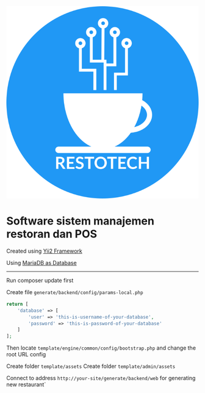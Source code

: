 <img src="restotech-logo.png">

<p><b><h1>Software sistem manajemen restoran dan POS</h1></b></p>

<p>Created using <a href="https://www.yiiframework.com/">Yii2 Framework</a></p>
<p>Using <a href="https://mariadb.org/">MariaDB as Database</a></p>

--------------------------------------------------------

Run composer update first

Create file `generate/backend/config/params-local.php`
```php
return [
    'database' => [
        'user' => 'this-is-username-of-your-database',
        'password' => 'this-is-password-of-your-database'
    ]
];
```

Then locate `template/engine/common/config/bootstrap.php` and change the root URL config

Create folder `template/assets`
Create folder `template/admin/assets`

Connect to address `http://your-site/generate/backend/web` for generating new restaurant`
